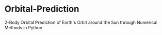 # Orbital-Prediction
2-Body Orbital Prediction of Earth's Orbit around the Sun through Numerical Methods in Python
